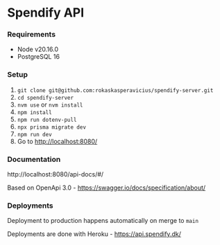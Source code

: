 # Spendify API

### Requirements
- Node v20.16.0
- PostgreSQL 16

### Setup
  1. `git clone git@github.com:rokaskasperavicius/spendify-server.git`
  2. `cd spendify-server`
  3. `nvm use` or `nvm install`
  4. `npm install`
  5. `npm run dotenv-pull`
  6. `npx prisma migrate dev`
  7. `npm run dev`
  8. Go to [http://localhost:8080/](http://localhost:8080/)


### Documentation
http://localhost:8080/api-docs/#/

Based on OpenApi 3.0 - https://swagger.io/docs/specification/about/

### Deployments
Deployment to production happens automatically on merge to `main`

Deployments are done with Heroku - https://api.spendify.dk/
